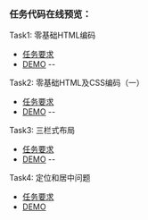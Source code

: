 



### 任务代码在线预览：

Task1: 零基础HTML编码
* [任务要求](http://ife.baidu.com/task/detail?taskId=1)
* [DEMO](http://marilynxml.github.io/baidu-ife-2016/Task0001/task1/)
--

Task2: 零基础HTML及CSS编码（一）
* [任务要求](http://ife.baidu.com/task/detail?taskId=2)
* [DEMO](http://marilynxml.github.io/baidu-ife-2016/Task0001/task2/)
--

Task3: 三栏式布局
* [任务要求](http://ife.baidu.com/task/detail?taskId=3)
* [DEMO]( http://marilynxml.github.io/baidu-ife-2016/Task0001/task3/)
-- 

Task4: 定位和居中问题
* [任务要求](http://ife.baidu.com/task/detail?taskId=4)
* [DEMO](http://marilynxml.github.io/baidu-ife-2016/Task0001/task4/)


